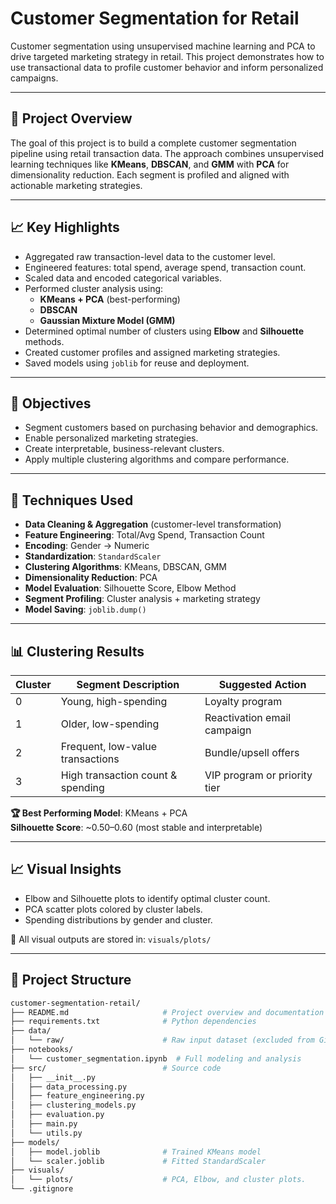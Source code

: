 #  Customer Segmentation for Retail

Customer segmentation using unsupervised machine learning and PCA to drive targeted marketing strategy in retail. This project demonstrates how to use transactional data to profile customer behavior and inform personalized campaigns.

---

## 📘 Project Overview

The goal of this project is to build a complete customer segmentation pipeline using retail transaction data. The approach combines unsupervised learning techniques like **KMeans**, **DBSCAN**, and **GMM** with **PCA** for dimensionality reduction. Each segment is profiled and aligned with actionable marketing strategies.

---

## 📈 Key Highlights

- Aggregated raw transaction-level data to the customer level.
- Engineered features: total spend, average spend, transaction count.
- Scaled data and encoded categorical variables.
- Performed cluster analysis using:
  - **KMeans + PCA** (best-performing)
  - **DBSCAN**
  - **Gaussian Mixture Model (GMM)**
- Determined optimal number of clusters using **Elbow** and **Silhouette** methods.
- Created customer profiles and assigned marketing strategies.
- Saved models using `joblib` for reuse and deployment.

---

## 🧭 Objectives

- Segment customers based on purchasing behavior and demographics.
- Enable personalized marketing strategies.
- Create interpretable, business-relevant clusters.
- Apply multiple clustering algorithms and compare performance.

---

## 🔧 Techniques Used

- **Data Cleaning & Aggregation** (customer-level transformation)
- **Feature Engineering**: Total/Avg Spend, Transaction Count
- **Encoding**: Gender → Numeric
- **Standardization**: `StandardScaler`
- **Clustering Algorithms**: KMeans, DBSCAN, GMM
- **Dimensionality Reduction**: PCA
- **Model Evaluation**: Silhouette Score, Elbow Method
- **Segment Profiling**: Cluster analysis + marketing strategy
- **Model Saving**: `joblib.dump()`

---

## 📊 Clustering Results

| Cluster | Segment Description              | Suggested Action                 |
|---------|----------------------------------|----------------------------------|
| 0       | Young, high-spending             | Loyalty program                  |
| 1       | Older, low-spending              | Reactivation email campaign      |
| 2       | Frequent, low-value transactions | Bundle/upsell offers             |
| 3       | High transaction count & spending| VIP program or priority tier     |

**🏆 Best Performing Model**: KMeans + PCA  
**Silhouette Score**: ~0.50–0.60 (most stable and interpretable)

---

## 📈 Visual Insights

- Elbow and Silhouette plots to identify optimal cluster count.
- PCA scatter plots colored by cluster labels.
- Spending distributions by gender and cluster.

📁 All visual outputs are stored in: `visuals/plots/`

---

## 📂 Project Structure

```bash
customer-segmentation-retail/
├── README.md                     # Project overview and documentation
├── requirements.txt              # Python dependencies
├── data/
│   └── raw/                      # Raw input dataset (excluded from Git)
├── notebooks/
│   └── customer_segmentation.ipynb  # Full modeling and analysis
├── src/                          # Source code
│   ├── __init__.py
│   ├── data_processing.py
│   ├── feature_engineering.py
│   ├── clustering_models.py
│   ├── evaluation.py
│   ├── main.py
│   └── utils.py
├── models/
│   ├── model.joblib              # Trained KMeans model
│   └── scaler.joblib             # Fitted StandardScaler
├── visuals/
│   └── plots/                    # PCA, Elbow, and cluster plots.
└── .gitignore
